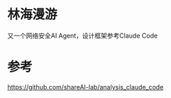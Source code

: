 # 林海漫游

又一个网络安全AI Agent，设计框架参考Claude Code

# 参考

https://github.com/shareAI-lab/analysis_claude_code